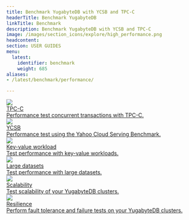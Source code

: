 ```yaml
---
title: Benchmark YugabyteDB with YCSB and TPC-C
headerTitle: Benchmark YugabyteDB
linkTitle: Benchmark
description: Benchmark YugabyteDB with YCSB and TPC-C
image: /images/section_icons/explore/high_performance.png
headcontent:
section: USER GUIDES
menu:
  latest:
    identifier: benchmark
    weight: 685
aliases:
- /latest/benchmark/performance/

---
```


<div class="row">

  <div class="col-12 col-md-6 col-lg-12 col-xl-6">
    <a class="section-link icon-offset" href="tpcc-ysql/">
      <div class="head">
        <img class="icon" src="/images/section_icons/explore/high_performance.png" aria-hidden="true" />
        <div class="title">TPC-C</div>
      </div>
      <div class="body">
        Performance test concurrent transactions with TPC-C.
      </div>
    </a>
  </div>

  <div class="col-12 col-md-6 col-lg-12 col-xl-6">
    <a class="section-link icon-offset" href="ycsb-ysql/">
      <div class="head">
        <img class="icon" src="/images/section_icons/explore/high_performance.png" aria-hidden="true" />
        <div class="title">YCSB</div>
      </div>
      <div class="body">
        Performance test using the Yahoo Cloud Serving Benchmark.
      </div>
    </a>
  </div>
  
  <div class="col-12 col-md-6 col-lg-12 col-xl-6">
    <a class="section-link icon-offset" href="key-value-workload-ycql/">
      <div class="head">
        <img class="icon" src="/images/section_icons/explore/high_performance.png" aria-hidden="true" />
        <div class="title">Key-value workload</div>
      </div>
      <div class="body">
        Test performance with key-value workloads.
      </div>
    </a>
  </div>

  <div class="col-12 col-md-6 col-lg-12 col-xl-6">
    <a class="section-link icon-offset" href="large-datasets-ycql/">
      <div class="head">
        <img class="icon" src="/images/section_icons/explore/high_performance.png" aria-hidden="true" />
        <div class="title">Large datasets</div>
      </div>
      <div class="body">
        Test performance with large datasets.
      </div>
    </a>
  </div>

  <div class="col-12 col-md-6 col-lg-12 col-xl-6">
      <a class="section-link icon-offset" href="scalability/">
        <div class="head">
          <img class="icon" src="/images/section_icons/explore/high_performance.png" aria-hidden="true" />
          <div class="title">Scalability</div>
        </div>
        <div class="body">
          Test scalability of your YugabyteDB clusters.
        </div>
      </a>
    </div>

  <div class="col-12 col-md-6 col-lg-12 col-xl-6">
    <a class="section-link icon-offset" href="resilience/">
      <div class="head">
        <img class="icon" src="/images/section_icons/explore/high_performance.png" aria-hidden="true" />
        <div class="title">Resilience</div>
      </div>
      <div class="body">
        Perform fault tolerance and failure tests on your YugabyteDB clusters.
      </div>
    </a>
  </div>

</div>

